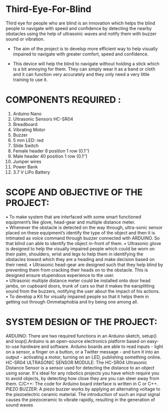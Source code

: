 # Third-Eye-For-Blind
Third eye for people who are blind is an innovation which helps the blind people to navigate with speed and confidence by detecting the nearby obstacles using the help of ultrasonic waves and notify them with buzzer sound or vibration.

* The aim of the project is to develop more efficient way to
help visually impaired to navigate with greater comfort, speed and
confidence.

* This device will help the blind to navigate without holding a stick which
is a bit annoying for them. They can simply wear it as a band or cloth
and it can function very accurately and they only need a very little
training to use it.

# COMPONENTS REQUIRED :
1) Arduino Nano
2) Ultrasonic Sensors HC-SR04
3) Breadboard
4) Vibrating Motor
5) Buzzer
6) 5 mm LED: red
7) Slide Switch
8) Female header 8 position 1 row (0.1’’)
9) Male header 40 position 1 row (0.1’’)
10) Jumper wires
11) Power Bank
12) 3.7 V LiPo Battery

# SCOPE AND OBJECTIVE OF THE PROJECT: 
•	To make system that are interfaced with some smart functioned equipment’s like glove, head-gear and multiple distance meter.   
•	Whenever the obstacle is detected on the way through, ultra-sonic sensor placed on these equipment’s identify the type of the object and then it is intimated as voice command through buzzer connected with ARDUINO. So that blind can able to identify the object in-front of them. 
•	Ultrasonic glove is designed to help the visually impaired people which could be worn on their palm, shoulders, wrist and legs to help them in identifying the obstacles toward which they are a heading and make decision based on their need. 
•	Ultrasonic head-gear are designed such that they help blind by preventing them from cracking their heads on to the obstacle. This is designed ensure stupendous experience to the user.   
•	Ultrasonic multiple distance meter could be installed onto door head jambs, on cupboard doors, trunk of cars so that it makes the earsplitting sound from the buzzers, notifying the user about the impact of his actions. 
•	To develop a Kit for visually impaired people so that it helps them in getting out through Ommetaphobia and try being one among all. 

# SYSTEM DESIGN OF THE PROJECT: 
ARDUINO: There are two required functions in an Arduino sketch, setup() and loop().Arduino is an open-source electronics platform based on easy-to-use hardware and software. Arduino boards are able to read inputs - light on a sensor, a finger on a button, or a Twitter message - and turn it into an output - activating a motor, turning on an LED, publishing something online.  
HC-SR04 ULTRASONIC SENSOR MODULE: The HC-SR04 Ultrasonic Distance 
Sensor is a sensor used for detecting the distance to an object using sonar. It's ideal for any robotics projects you have which require you to avoid objects, by detecting how close they are you can steer away from them.
C/C++: The code for Arduino board interface is written in C or C++. 
PIEZO BUZZER: A piezo buzzer works by applying an alternating voltage to the piezoelectric ceramic material. The introduction of such an input signal causes the piezoceramic to vibrate rapidly, resulting in the generation of sound waves



